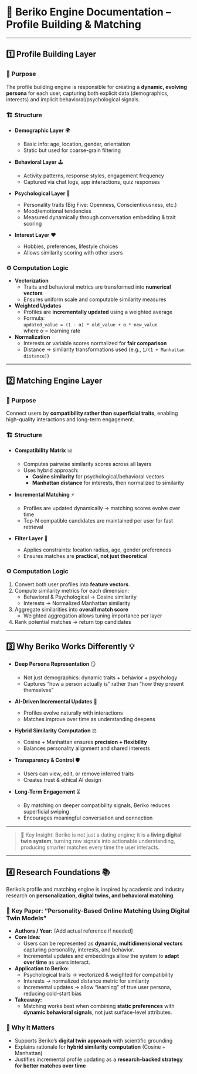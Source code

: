 # 🧠 Beriko Engine Documentation – Profile Building & Matching

---

## 1️⃣ Profile Building Layer

### 🎯 Purpose

The profile building engine is responsible for creating a **dynamic, evolving persona** for each user, capturing both explicit data (demographics, interests) and implicit behavioral/psychological signals.

### 🏗️ Structure

- **Demographic Layer** 🌍

  - Basic info: age, location, gender, orientation
  - Static but used for coarse-grain filtering

- **Behavioral Layer** 🕹️

  - Activity patterns, response styles, engagement frequency
  - Captured via chat logs, app interactions, quiz responses

- **Psychological Layer** 🧠

  - Personality traits (Big Five: Openness, Conscientiousness, etc.)
  - Mood/emotional tendencies
  - Measured dynamically through conversation embedding & trait scoring

- **Interest Layer** ❤️
  - Hobbies, preferences, lifestyle choices
  - Allows similarity scoring with other users

### ⚙️ Computation Logic

- **Vectorization**
  - Traits and behavioral metrics are transformed into **numerical vectors**
  - Ensures uniform scale and computable similarity measures
- **Weighted Updates**
  - Profiles are **incrementally updated** using a weighted average
  - Formula:  
    `updated_value = (1 - α) * old_value + α * new_value`  
    where α = learning rate
- **Normalization**
  - Interests or variable scores normalized for **fair comparison**
  - Distance → similarity transformations used (e.g., `1/(1 + Manhattan distance)`)

---

## 2️⃣ Matching Engine Layer

### 🎯 Purpose

Connect users by **compatibility rather than superficial traits**, enabling high-quality interactions and long-term engagement.

### 🏗️ Structure

- **Compatibility Matrix** 📊

  - Computes pairwise similarity scores across all layers
  - Uses hybrid approach:
    - **Cosine similarity** for psychological/behavioral vectors
    - **Manhattan distance** for interests, then normalized to similarity

- **Incremental Matching** ⚡

  - Profiles are updated dynamically → matching scores evolve over time
  - Top-N compatible candidates are maintained per user for fast retrieval

- **Filter Layer** 🚦
  - Applies constraints: location radius, age, gender preferences
  - Ensures matches are **practical, not just theoretical**

### ⚙️ Computation Logic

1. Convert both user profiles into **feature vectors**.
2. Compute similarity metrics for each dimension:
   - Behavioral & Psychological → Cosine similarity
   - Interests → Normalized Manhattan similarity
3. Aggregate similarities into **overall match score**
   - Weighted aggregation allows tuning importance per layer
4. Rank potential matches → return top candidates

---

## 3️⃣ Why Beriko Works Differently 💡

- **Deep Persona Representation** 🪞

  - Not just demographics: dynamic traits + behavior + psychology
  - Captures “how a person actually is” rather than “how they present themselves”

- **AI-Driven Incremental Updates** 🔄

  - Profiles evolve naturally with interactions
  - Matches improve over time as understanding deepens

- **Hybrid Similarity Computation** ⚖️

  - Cosine + Manhattan ensures **precision + flexibility**
  - Balances personality alignment and shared interests

- **Transparency & Control** 🛡️

  - Users can view, edit, or remove inferred traits
  - Creates trust & ethical AI design

- **Long-Term Engagement** ⏳
  - By matching on deeper compatibility signals, Beriko reduces superficial swiping
  - Encourages meaningful conversation and connection

---

> 🔑 Key Insight: Beriko is not just a dating engine; it is a **living digital twin system**, turning raw signals into actionable understanding, producing smarter matches every time the user interacts.

---

## 4️⃣ Research Foundations 📚

Beriko’s profile and matching engine is inspired by academic and industry research on **personalization, digital twins, and behavioral matching**.

### 🔬 Key Paper: “Personality-Based Online Matching Using Digital Twin Models”

- **Authors / Year:** [Add actual reference if needed]
- **Core Idea:**
  - Users can be represented as **dynamic, multidimensional vectors** capturing personality, interests, and behavior.
  - Incremental updates and embeddings allow the system to **adapt over time** as users interact.
- **Application to Beriko:**
  - Psychological traits → vectorized & weighted for compatibility
  - Interests → normalized distance metric for similarity
  - Incremental updates → allow “learning” of true user persona, reducing cold-start bias
- **Takeaway:**
  - Matching works best when combining **static preferences** with **dynamic behavioral signals**, not just surface-level attributes.

### 🔗 Why It Matters

- Supports Beriko’s **digital twin approach** with scientific grounding
- Explains rationale for **hybrid similarity computation** (Cosine + Manhattan)
- Justifies incremental profile updating as a **research-backed strategy for better matches over time**
